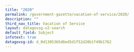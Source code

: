 ```yaml
---
title: "2020"
permalink: /government-gazette/vacation-of-service/2020/
description: ""
third_nav_title: Vacation of Service
layout: datagovsg-v2-search
default_field: Subject
infotext: true
datagovsg-id: d_0d1305365d6ed5d1f52d20b1f49b1762
---
```

